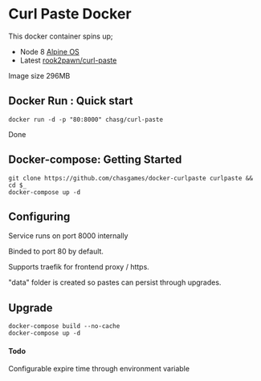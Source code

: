 # Curl Paste Docker

This docker container spins up;
* Node 8 [Alpine OS](https://www.alpinelinux.org/about/)
* Latest [rook2pawn/curl-paste](https://github.com/rook2pawn/curl-paste)


Image size 296MB 

## Docker Run : Quick start

```
docker run -d -p "80:8000" chasg/curl-paste
```

Done


## Docker-compose: Getting Started

```
git clone https://github.com/chasgames/docker-curlpaste curlpaste && cd $_
docker-compose up -d
```


## Configuring

Service runs on port 8000 internally

Binded to port 80 by default.

Supports traefik for frontend proxy / https.

"data" folder is created so pastes can persist through upgrades.

## Upgrade

```
docker-compose build --no-cache
docker-compose up -d
```




#### Todo
Configurable expire time through environment variable

